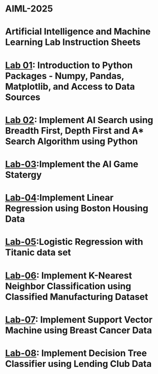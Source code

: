 # AIML-2025
# Artificial Intelligence and Machine Learning Lab Instruction Sheets
# [Lab 01](https://colab.research.google.com/drive/1oGZWKRLJuygbgsDIj4mC5dRstiJc5ADy): Introduction to Python Packages - Numpy, Pandas, Matplotlib, and Access to Data Sources
# [Lab 02](https://colab.research.google.com/drive/1fL7pvFSxniKwy6f9m0lpZ_OSYIBKJxuC#scrollTo=Z_G1ObZoyBJY): Implement AI Search using Breadth First, Depth First and A* Search Algorithm using Python
# [Lab-03](https://colab.research.google.com/drive/1e79I3phcMcUCYttOkqR3JSGxwLDucoqu#scrollTo=bqYtoaujf6Ba):Implement the AI Game Statergy
# [Lab-04](https://colab.research.google.com/drive/1yjGSMR0wIXtVygLDlVs86ytG0k-FQk-m#scrollTo=PYlOOPq7K2lY):Implement Linear Regression using Boston Housing Data
# [Lab-05](https://colab.research.google.com/drive/1ckQczk-P6iQiG66xHguQr68MA2ENlI5x#scrollTo=Zzs-MjbtGAeW):Logistic Regression with Titanic data set
# [Lab-06](https://colab.research.google.com/drive/19Q4EClNkMBhzMdW_GCChoXe7ZZTOzh5Y#scrollTo=oAAQ3H0tLqEG&uniqifier=1): Implement K-Nearest Neighbor Classification using Classified Manufacturing Dataset
# [Lab-07](https://colab.research.google.com/drive/1Acqfns44BuROsjkXUDRHXUafnaHOQBzM#scrollTo=1x1jIIsmzMLN): Implement Support Vector Machine using Breast Cancer Data
# [Lab-08](https://colab.research.google.com/drive/1ZiuxM5duV80P3ATq-8h70BD7xG4xxcNj#scrollTo=6be9ZvgXJ6pn):  Implement Decision Tree Classifier using Lending Club Data
